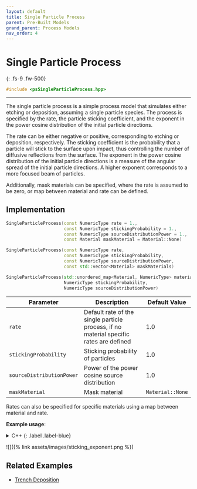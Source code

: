 ```yaml
---
layout: default
title: Single Particle Process
parent: Pre-Built Models
grand_parent: Process Models
nav_order: 4
---
```


# Single Particle Process
{: .fs-9 .fw-500}

```c++
#include <psSingleParticleProcess.hpp>
```
---

The single particle process is a simple process model that simulates either etching or deposition, assuming a single particle species. The process is specified by the rate, the particle sticking coefficient, and the exponent in the power cosine distribution of the initial particle directions. 

The rate can be either negative or positive, corresponding to etching or deposition, respectively. The sticking coefficient is the probability that a particle will stick to the surface upon impact, thus controlling the number of diffusive reflections from the surface. The exponent in the power cosine distribution of the initial particle directions is a measure of the angular spread of the initial particle directions. A higher exponent corresponds to a more focused beam of particles.

Additionally, mask materials can be specified, where the rate is assumed to be zero, or map between material and rate can be defined. 

## Implementation

```c++
SingleParticleProcess(const NumericType rate = 1.,
                      const NumericType stickingProbability = 1.,
                      const NumericType sourceDistributionPower = 1.,
                      const Material maskMaterial = Material::None)

SingleParticleProcess(const NumericType rate,
                      const NumericType stickingProbability,
                      const NumericType sourceDistributionPower,
                      const std::vector<Material> maskMaterials) 

SingleParticleProcess(std::unordered_map<Material, NumericType> materialRates,
                      NumericType stickingProbability,
                      NumericType sourceDistributionPower)

```

| Parameter                  | Description                                            | Default Value          |
|----------------------------|--------------------------------------------------------|------------------------|
| `rate`                     | Default rate of the single particle process, if no material specific rates are defined   | 1.0              |
| `stickingProbability`      | Sticking probability of particles                      | 1.0                    |
| `sourceDistributionPower`  | Power of the power cosine source distribution          | 1.0                    |
| `maskMaterial`             | Mask material                       | `Material::None`       |

Rates can also be specified for specific materials using a map between material and rate.

__Example usage__:

<details markdown="1">
<summary markdown="1">
C++
{: .label .label-blue}
</summary>
{% raw %}
```c++
...
// for a single mask material
auto model = SmartPointer<SingleParticleProcess<NumericType, D>>::New(1., 0.1, 1., maskMaterial);
...
// for multiple mask materials
auto model = SmartPointer<SingleParticleProcess<NumericType, D>>::New(1., 0.1, 1., {mask1, mask2});

// for material specific rates
std::unordered_map<Material, NumericType> materialRates = {{Material::Si, 1.}, {Material::SiO2, 0.5}};
auto model = SmartPointer<SingleParticleProcess<NumericType, D>>::New(materialRates, 0.1, 1.);
...
```
{% endraw %}
</details>

<details markdown="1">
<summary markdown="1">
Python
{: .label .label-green}
</summary>
{% raw %}
```python
...
model = vps.SingleParticleProcess(rate=1., stickingProbability=0.1, sourceExponent=1., maskMaterials=[maskMaterial])

# using material specific rates
rates = {vps.Material.Si: 1., vps.Material.SiO2: 0.5}
model = vps.SingleParticleProcess(materialRates=rates, stickingProbability=0.1, sourceExponent=1.)
...
```
{% endraw %}
</details>

![]({% link assets/images/sticking_exponent.png %})

## Related Examples

* [Trench Deposition](https://github.com/ViennaTools/ViennaPS/tree/master/examples/trenchDeposition)
